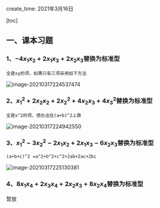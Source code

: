 create_time: 2021年3月16日

[toc]

## 一、课本习题

### 1、$-4x_1x_2+2x_1x_3+2x_2x_3$替换为标准型

`全是xy的项，如果只有三项采用如下方法`

![image-20210317224537474](C:\Users\lalalala\mathProject\math\高等代数\images\二次型1.png)



### 2、$x^2_1+2x_2x_2 +2x^2_2+4x_2x_3+4x^2_3$替换为标准型

`全是x^2的项，想办法往(a+b)^2上靠`

![image-20210317224942550](C:\Users\lalalala\mathProject\math\高等代数\images\二次型2.png)



### 3、$x^2_1-3x^2_2-2x_1x_2+2x_1x_3-6x_2x_3$替换为标准型

`(a+b+c)^2 =a^2+b^2+c^2+2ab+2ac+2bc `

![image-20210317225130381](C:\Users\lalalala\mathProject\math\高等代数\images\二次型3.png)

### 4、$8x_1x_4+2x_3x_4+2x_2x_3+8x_2x_4$替换为标准型

暂放

























